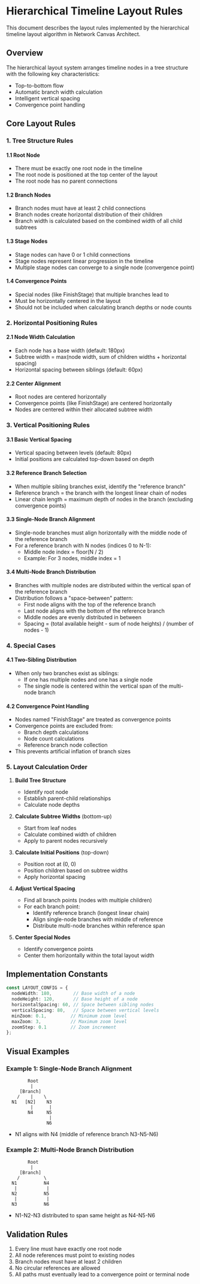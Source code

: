 # Hierarchical Timeline Layout Rules

This document describes the layout rules implemented by the hierarchical timeline layout algorithm in Network Canvas Architect.

## Overview

The hierarchical layout system arranges timeline nodes in a tree structure with the following key characteristics:

- Top-to-bottom flow
- Automatic branch width calculation
- Intelligent vertical spacing
- Convergence point handling

## Core Layout Rules

### 1. Tree Structure Rules

#### 1.1 Root Node

- There must be exactly one root node in the timeline
- The root node is positioned at the top center of the layout
- The root node has no parent connections

#### 1.2 Branch Nodes

- Branch nodes must have at least 2 child connections
- Branch nodes create horizontal distribution of their children
- Branch width is calculated based on the combined width of all child subtrees

#### 1.3 Stage Nodes

- Stage nodes can have 0 or 1 child connections
- Stage nodes represent linear progression in the timeline
- Multiple stage nodes can converge to a single node (convergence point)

#### 1.4 Convergence Points

- Special nodes (like FinishStage) that multiple branches lead to
- Must be horizontally centered in the layout
- Should not be included when calculating branch depths or node counts

### 2. Horizontal Positioning Rules

#### 2.1 Node Width Calculation

- Each node has a base width (default: 180px)
- Subtree width = max(node width, sum of children widths + horizontal spacing)
- Horizontal spacing between siblings (default: 60px)

#### 2.2 Center Alignment

- Root nodes are centered horizontally
- Convergence points (like FinishStage) are centered horizontally
- Nodes are centered within their allocated subtree width

### 3. Vertical Positioning Rules

#### 3.1 Basic Vertical Spacing

- Vertical spacing between levels (default: 80px)
- Initial positions are calculated top-down based on depth

#### 3.2 Reference Branch Selection

- When multiple sibling branches exist, identify the "reference branch"
- Reference branch = the branch with the longest linear chain of nodes
- Linear chain length = maximum depth of nodes in the branch (excluding convergence points)

#### 3.3 Single-Node Branch Alignment

- Single-node branches must align horizontally with the middle node of the reference branch
- For a reference branch with N nodes (indices 0 to N-1):
  - Middle node index = floor(N / 2)
  - Example: For 3 nodes, middle index = 1

#### 3.4 Multi-Node Branch Distribution

- Branches with multiple nodes are distributed within the vertical span of the reference branch
- Distribution follows a "space-between" pattern:
  - First node aligns with the top of the reference branch
  - Last node aligns with the bottom of the reference branch
  - Middle nodes are evenly distributed in between
  - Spacing = (total available height - sum of node heights) / (number of nodes - 1)

### 4. Special Cases

#### 4.1 Two-Sibling Distribution

- When only two branches exist as siblings:
  - If one has multiple nodes and one has a single node
  - The single node is centered within the vertical span of the multi-node branch

#### 4.2 Convergence Point Handling

- Nodes named "FinishStage" are treated as convergence points
- Convergence points are excluded from:
  - Branch depth calculations
  - Node count calculations
  - Reference branch node collection
- This prevents artificial inflation of branch sizes

### 5. Layout Calculation Order

1. **Build Tree Structure**
   - Identify root node
   - Establish parent-child relationships
   - Calculate node depths

2. **Calculate Subtree Widths** (bottom-up)
   - Start from leaf nodes
   - Calculate combined width of children
   - Apply to parent nodes recursively

3. **Calculate Initial Positions** (top-down)
   - Position root at (0, 0)
   - Position children based on subtree widths
   - Apply horizontal spacing

4. **Adjust Vertical Spacing**
   - Find all branch points (nodes with multiple children)
   - For each branch point:
     - Identify reference branch (longest linear chain)
     - Align single-node branches with middle of reference
     - Distribute multi-node branches within reference span

5. **Center Special Nodes**
   - Identify convergence points
   - Center them horizontally within the total layout width

## Implementation Constants

```typescript
const LAYOUT_CONFIG = {
  nodeWidth: 180,        // Base width of a node
  nodeHeight: 120,       // Base height of a node
  horizontalSpacing: 60, // Space between sibling nodes
  verticalSpacing: 80,   // Space between vertical levels
  minZoom: 0.1,         // Minimum zoom level
  maxZoom: 3,           // Maximum zoom level
  zoomStep: 0.1         // Zoom increment
};
```

## Visual Examples

### Example 1: Single-Node Branch Alignment

```
        Root
         |
     [Branch]
    /    |    \
  N1   [N2]    N3
         |      |
        N4     N5
                |
               N6
```

- N1 aligns with N4 (middle of reference branch N3-N5-N6)

### Example 2: Multi-Node Branch Distribution

```
        Root
         |
     [Branch]
    /         \
  N1          N4
   |           |
  N2          N5
   |           |
  N3          N6
```

- N1-N2-N3 distributed to span same height as N4-N5-N6

## Validation Rules

1. Every line must have exactly one root node
2. All node references must point to existing nodes
3. Branch nodes must have at least 2 children
4. No circular references are allowed
5. All paths must eventually lead to a convergence point or terminal node
